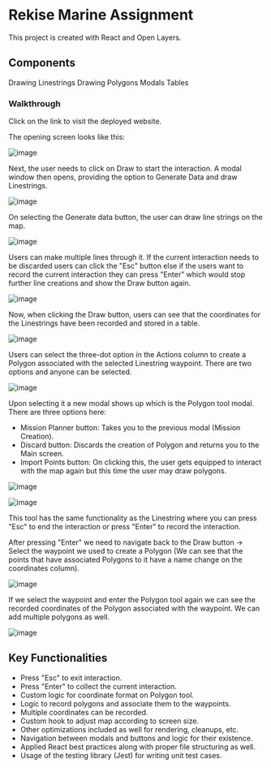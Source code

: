 # Rekise Marine Assignment

This project is created with React and Open Layers.

## Components

Drawing Linestrings
Drawing Polygons
Modals
Tables

### Walkthrough

Click on the link to visit the deployed website.

The opening screen looks like this:

![image](https://github.com/user-attachments/assets/775eca1b-d94d-4244-a430-3d5fe3d1de83)

Next, the user needs to click on Draw to start the interaction. A modal window then opens, providing the option to Generate Data and draw Linestrings.

![image](https://github.com/user-attachments/assets/365538d3-a26b-4a72-b42e-1a20a7519847)

On selecting the Generate data button, the user can draw line strings on the map.

![image](https://github.com/user-attachments/assets/4513ae00-3f0f-40c2-b1d5-1801f28c84b9)

Users can make multiple lines through it. If the current interaction needs to be discarded users can click the "Esc" button else if the users want to record the current interaction they can press "Enter" which would stop further line creations and show the Draw button again.

![image](https://github.com/user-attachments/assets/18c429c3-54a2-4cea-8778-f8593f51f924)

Now, when clicking the Draw button, users can see that the coordinates for the Linestrings have been recorded and stored in a table.

![image](https://github.com/user-attachments/assets/282ab5f8-840c-4794-9d6f-eb0687b0ef9e)

Users can select the three-dot option in the Actions column to create a Polygon associated with the selected Linestring waypoint. There are two options and anyone can be selected.

![image](https://github.com/user-attachments/assets/b60c7f4c-b22c-41d2-96c2-9c36c12c03db)

Upon selecting it a new modal shows up which is the Polygon tool modal. 
There are three options here:
- Mission Planner button: Takes you to the previous modal (Mission Creation).
- Discard button: Discards the creation of Polygon and returns you to the Main screen.
- Import Points button: On clicking this, the user gets equipped to interact with the map again but this time the user may draw polygons.

![image](https://github.com/user-attachments/assets/2dcad398-bdaf-4d2f-ba05-abe7589a4cf0)

![image](https://github.com/user-attachments/assets/daf7c3bf-55e3-453f-922c-b125ae2e0df9)

This tool has the same functionality as the Linestring where you can press "Esc" to end the interaction or press "Enter" to record the interaction.

After pressing "Enter" we need to navigate back to the Draw button -> Select the waypoint we used to create a Polygon (We can see that the points that have associated Polygons to it have a name change on the coordinates column).

![image](https://github.com/user-attachments/assets/a351c9c1-18ca-45e1-81a9-c4f11236eb44)

If we select the waypoint and enter the Polygon tool again we can see the recorded coordinates of the Polygon associated with the waypoint. We can add multiple polygons as well.

![image](https://github.com/user-attachments/assets/59507d3b-39e3-42ae-9c1b-5e9e73533a23)

## Key Functionalities

- Press "Esc" to exit interaction.
- Press "Enter" to collect the current interaction.
- Custom logic for coordinate format on Polygon tool.
- Logic to record polygons and associate them to the waypoints.
- Multiple coordinates can be recorded.
- Custom hook to adjust map according to screen size.
- Other optimizations included as well for rendering, cleanups, etc.
- Navigation between modals and buttons and logic for their existence.
- Applied React best practices along with proper file structuring as well.
- Usage of the testing library (Jest) for writing unit test cases.
